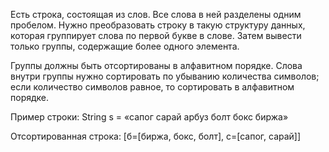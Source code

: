 Есть строка, состоящая из слов. Все слова в ней разделены одним пробелом. Нужно преобразовать строку в такую структуру данных, которая группирует слова по первой букве в слове. Затем вывести только группы, содержащие более одного элемента.

Группы должны быть отсортированы в алфавитном порядке. Слова внутри группы нужно сортировать по убыванию количества символов; если количество символов равное, то сортировать в алфавитном порядке.

Пример строки: String s = «сапог сарай арбуз болт бокс биржа»

Отсортированная строка: [б=[биржа, бокс, болт], c=[caпог, сарай]]
